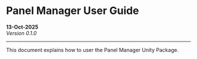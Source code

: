 # Panel Manager User Guide

<!-- The following forced line break is used so the version # is single spaced. -->

**13-Oct-2025**\
_Version 0.1.0_

---

This document explains how to user the Panel Manager Unity Package.
